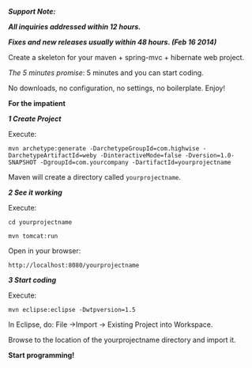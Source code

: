 ***Support Note:***

***All inquiries addressed within 12 hours.***

***Fixes and new releases usually within 48 hours. (Feb 16 2014)***

Create a skeleton for your maven + spring-mvc + hibernate web project.

*The 5 minutes promise*: 5 minutes and you can start coding.

No downloads, no configuration, no settings, no boilerplate. Enjoy!

**For the impatient**

***1 Create Project***

Execute:

`mvn archetype:generate -DarchetypeGroupId=com.highwise -DarchetypeArtifactId=weby -DinteractiveMode=false -Dversion=1.0-SNAPSHOT -DgroupId=com.yourcompany -DartifactId=yourprojectname`

Maven will create a directory called `yourprojectname`.

***2 See it working***

Execute:

`cd yourprojectname`

`mvn tomcat:run`

Open in your browser:

`http://localhost:8080/yourprojectname`

***3 Start coding***

Execute:

`mvn eclipse:eclipse -Dwtpversion=1.5`

In Eclipse, do: File &#8594;Import &#8594; Existing Project into Workspace.

Browse to the location of the yourprojectname directory and import it. 

**Start programming!**


